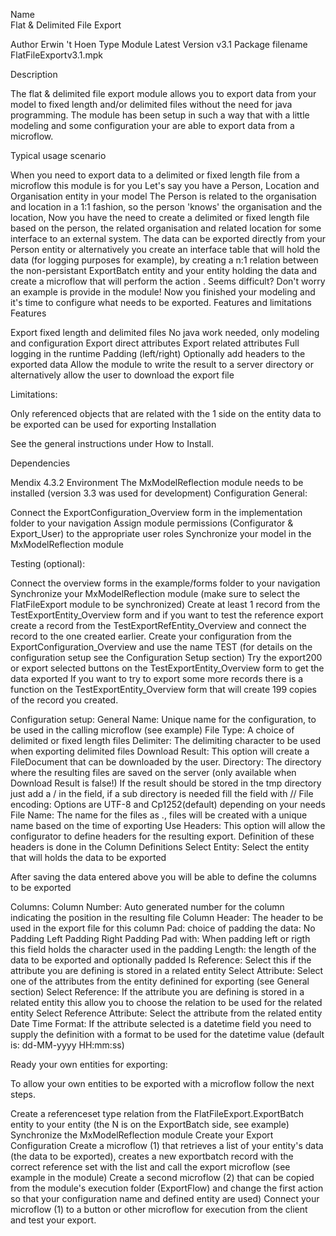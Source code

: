 Name                                                   	
Flat & Delimited File Export

 Author	Erwin 't Hoen
 Type	Module
 Latest Version	v3.1
 Package filename	FlatFileExportv3.1.mpk
 
 
Description
 

The flat & delimited file export module allows you to export data from your model to fixed length and/or delimited files without the need for java programming. The module has been setup in such a way that with a little modeling and some configuration your are able to export data from a microflow.

 

Typical usage scenario
 

When you need to export data to a delimited or fixed length file from a microflow this module is for you
Let's say you have a Person, Location and Organisation entity in your model
The Person is related to the organisation and location in a 1:1 fashion, so the person 'knows' the organisation and the location, Now you have the need to create a delimited or fixed length file based on the person, the related organisation and related location for some interface to an external system.
The data can be exported directly from your Person entity or alternatively you create an interface table that will hold the data (for logging purposes for example), by creating a n:1 relation between the non-persistant ExportBatch entity and your entity holding the data and create a microflow that will perform the action . Seems difficult? Don't worry an example is provide in the module!
Now you finished your modeling and it's time to configure what needs to be exported. 
Features and limitations
 Features

Export fixed length and delimited files
No java work needed, only modeling and configuration
Export direct attributes
Export related attributes
Full logging in the runtime
Padding (left/right)
Optionally add headers to the exported data
Allow the module to write the result to a server directory or alternatively allow the user to download the export file

Limitations:

Only referenced objects that are related with the 1 side on the entity data to be exported can be used for exporting
Installation
 

See the general instructions under How to Install.

Dependencies
 

Mendix 4.3.2 Environment
The MxModelReflection module needs to be installed (version 3.3 was used for development)
Configuration
General:

 

Connect the ExportConfiguration_Overview form in the implementation folder to your navigation
Assign module permissions (Configurator & Export_User) to the appropriate user roles
Synchronize your model in the MxModelReflection module
 
Testing (optional):

 

Connect the overview forms in the example/forms folder to your navigation
Synchronize your MxModelReflection module (make sure to select the FlatFileExport module to be synchronized)
Create at least 1 record from the TestExportEntity_Overview form and if you want to test the reference export create a record from the TestExportRefEntity_Overview and connect the record to the one created earlier.
Create your configuration from the ExportConfiguration_Overview and use the name TEST (for details on the configuration setup see the Configuration Setup section)
Try the export200 or export selected buttons on the TestExportEntity_Overview form to get the data exported
If you want to try to export some more records there is a function on the TestExportEntity_Overview form that will create 199 copies of the record you created.
 
 
Configuration setup:
General
Name: Unique name for the configuration, to be used in the calling microflow (see example)
File Type: A choice of delimited or fixed length files
Delimiter: The delimiting character to be used when exporting delimited files
Download Result: This option will create a FileDocument that can be downloaded by the user.
Directory: The directory where the resulting files are saved on the server (only available when Download Result is false!) If the result should be stored in the tmp directory just add a /  in the field, if a sub directory is needed fill the field with /<subdir name>/
File encoding: Options are UTF-8 and Cp1252(default) depending on your needs
File Name: The name for the files as <name>.<extension>, files will be created with a unique name based on the time of exporting
Use Headers: This option will allow the configurator to define headers for the resulting export. Definition of these headers is done in the Column Definitions
Select Entity: Select the entity that will holds the data to be exported
 
After saving the data entered above you will be able to define the columns to be exported
 
Columns:
Column Number: Auto generated number for the column indicating the position in the resulting file
Column Header: The header to be used in the export file for this column
Pad: choice of padding the data:
No Padding
Left Padding
Right Padding
Pad with: When padding left or rigth this field holds the character used in the padding
Length: the length of the data to be exported and optionally padded
Is Reference: Select this if the attribute you are defining is stored in a related entity
Select Attribute: Select one of the attributes from the entity definined for exporting (see General section)
Select Reference: If the attribute you are defining is stored in a related entity this allow you to choose the relation to be used for the related entity
Select Reference Attribute: Select the attribute from the related entity
Date Time Format: If the attribute selected is a datetime field you need to supply the definition with a format to be used for the datetime value (default is: dd-MM-yyyy HH:mm:ss)
 
Ready your own entities for exporting:

To allow your own entities to be exported with a microflow follow the next steps.

Create a referenceset type relation from the FlatFileExport.ExportBatch entity to your entity (the N is on the ExportBatch side, see example)
Synchronize the MxModelReflection module
Create your Export Configuration
Create a microflow (1) that retrieves a list of your entity's data (the data to be exported), creates a new exportbatch record with the correct reference set with the list and call the export microflow (see example in the module)
Create a second microflow (2) that can be copied from the module's execution folder (ExportFlow) and change the first action so that your configuration name and defined entity are used)
Connect your microflow (1) to a button or other microflow for execution from the client and test your export.